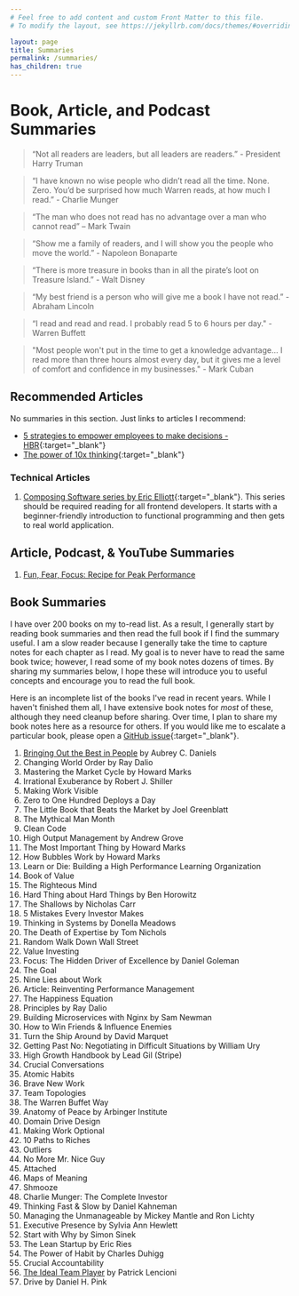 ```yaml
---
# Feel free to add content and custom Front Matter to this file.
# To modify the layout, see https://jekyllrb.com/docs/themes/#overriding-theme-defaults

layout: page
title: Summaries
permalink: /summaries/
has_children: true
---
```


# Book, Article, and Podcast Summaries

> “Not all readers are leaders, but all leaders are readers.” - President Harry Truman

> “I have known no wise people who didn’t read all the time. None. Zero. You’d be surprised how much Warren reads, at how much I read.” - Charlie Munger

> “The man who does not read has no advantage over a man who cannot read” – Mark Twain

> “Show me a family of readers, and I will show you the people who move the world.” - Napoleon Bonaparte

> “There is more treasure in books than in all the pirate’s loot on Treasure Island.” - Walt Disney

> “My best friend is a person who will give me a book I have not read.” - Abraham Lincoln

> “I read and read and read. I probably read 5 to 6 hours per day." - Warren Buffett

> "Most people won't put in the time to get a knowledge advantage... I read more than three hours almost every day, but it gives me a level of comfort and confidence in my businesses." - Mark Cuban

## Recommended Articles

No summaries in this section. Just links to articles I recommend:

- [5 strategies to empower employees to make decisions - HBR](https://hbr.org/2023/03/5-strategies-to-empower-employees-to-make-decisions){:target="\_blank"}
- [The power of 10x thinking](https://affordanything.com/any-benefit/){:target="\_blank"}

### Technical Articles

1. [Composing Software series by Eric Elliott](https://medium.com/javascript-scene/the-rise-and-fall-and-rise-of-functional-programming-composable-software-c2d91b424c8c){:target="\_blank"}. This series should be required reading for all frontend developers. It starts with a beginner-friendly introduction to functional programming and then gets to real world application.

## Article, Podcast, & YouTube Summaries

1. [Fun, Fear, Focus: Recipe for Peak Performance](/summaries/fun-fear-focus-recipe-for-peak-performance)

## Book Summaries

I have over 200 books on my to-read list. As a result, I generally start by reading book summaries and then read the full book if I find the summary useful. I am a slow reader because I generally take the time to capture notes for each chapter as I read. My goal is to never have to read the same book twice; however, I read some of my book notes dozens of times. By sharing my summaries below, I hope these will introduce you to useful concepts and encourage you to read the full book.

Here is an incomplete list of the books I've read in recent years. While I haven't finished them all, I have extensive book notes for _most_ of these, although they need cleanup before sharing. Over time, I plan to share my book notes here as a resource for others. If you would like me to escalate a particular book, please open a [GitHub issue](https://github.com/richardm/richardm.github.io/issues){:target="\_blank"}.

1. [Bringing Out the Best in People](/summaries/bringing-out-the-best-in-people) by Aubrey C. Daniels
2. Changing World Order by Ray Dalio
3. Mastering the Market Cycle by Howard Marks
4. Irrational Exuberance by Robert J. Shiller
5. Making Work Visible
6. Zero to One Hundred Deploys a Day
7. The Little Book that Beats the Market by Joel Greenblatt
8. The Mythical Man Month
9. Clean Code
10. High Output Management by Andrew Grove
11. The Most Important Thing by Howard Marks
12. How Bubbles Work by Howard Marks
13. Learn or Die: Building a High Performance Learning Organization
14. Book of Value
15. The Righteous Mind
16. Hard Thing about Hard Things by Ben Horowitz
17. The Shallows by Nicholas Carr
18. 5 Mistakes Every Investor Makes
19. Thinking in Systems by Donella Meadows
20. The Death of Expertise by Tom Nichols
21. Random Walk Down Wall Street
22. Value Investing
23. Focus: The Hidden Driver of Excellence by Daniel Goleman
24. The Goal
25. Nine Lies about Work
26. Article: Reinventing Performance Management
27. The Happiness Equation
28. Principles by Ray Dalio
29. Building Microservices with Nginx by Sam Newman
30. How to Win Friends & Influence Enemies
31. Turn the Ship Around by David Marquet
32. Getting Past No: Negotiating in Difficult Situations by William Ury
33. High Growth Handbook by Lead Gil (Stripe)
34. Crucial Conversations
35. Atomic Habits
36. Brave New Work
37. Team Topologies
38. The Warren Buffet Way
39. Anatomy of Peace by Arbinger Institute
40. Domain Drive Design
41. Making Work Optional
42. 10 Paths to Riches
43. Outliers
44. No More Mr. Nice Guy
45. Attached
46. Maps of Meaning
47. Shmooze
48. Charlie Munger: The Complete Investor
49. Thinking Fast & Slow by Daniel Kahneman
50. Managing the Unmanageable by Mickey Mantle and Ron Lichty
51. Executive Presence by Sylvia Ann Hewlett
52. Start with Why by Simon Sinek
53. The Lean Startup by Eric Ries
54. The Power of Habit by Charles Duhigg
55. Crucial Accountability
56. [The Ideal Team Player](/summaries/ideal-team-player) by Patrick Lencioni
57. Drive by Daniel H. Pink

<!--
- [[Charlie Munger’s Six Rules for a Happy Life]]
- Ray Dalio’s Principles
- Books to Read:
- [[Technology Leadership Books]] -->
